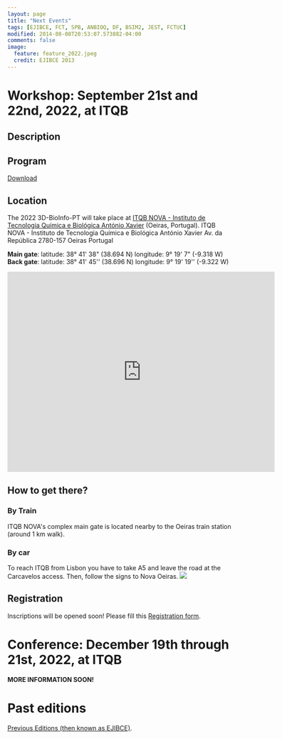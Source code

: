 ```yaml
---
layout: page
title: "Next Events"
tags: [EJIBCE, FCT, SPB, ANBIOQ, DF, BSIM2, JEST, FCTUC]
modified: 2014-08-08T20:53:07.573882-04:00
comments: false
image:
  feature: feature_2022.jpeg
  credit: EJIBCE 2013
---
```


# Workshop: September 21st and 22nd, 2022, at ITQB

## Description

## Program
[Download](/images/Program_workshop_2022.pdf)

## Location
The 2022 3D-BioInfo-PT will take place at [ITQB NOVA - Instituto de Tecnologia Química e Biológica António Xavier](https://www.itqb.unl.pt/) (Oeiras, Portugal).
ITQB NOVA - Instituto de Tecnologia Química e Biológica António Xavier
Av. da República
2780-157 Oeiras
Portugal

<b>Main gate</b>:
latitude: 38° 41' 38" (38.694 N) 
longitude: 9° 19' 7" (-9.318 W) 
<b>Back gate</b>:
latitude: 38° 41' 45'' (38.696 N)
longitude: 9° 19' 19'' (-9.322 W)

<iframe src="https://maps.google.com/maps?q=ITQB%20NOVA&t=&z=13&ie=UTF8&iwloc=&output=embed" width="600" height="450" style="border:0;" allowfullscreen="" loading="lazy"></iframe>

## How to get there?

### By Train
ITQB NOVA's complex main gate is located nearby to the Oeiras train station (around 1 km walk). 

### By car
To reach ITQB from Lisbon you have to take A5 and leave the road at the Carcavelos access. Then, follow the signs to Nova Oeiras.
<img src="https://www.itqb.unl.pt/contacts/mapa.jpg">

## Registration 
Inscriptions will be opened soon! Please fill this <a href="https://docs.google.com/forms/d/e/1FAIpQLSeNnCrdssmhnatfJjnmoiWlbzXVZ8BursmvUvUOEMkTPN_c0A/viewform?usp=sf_link)" target="_blank">Registration form</a>. 

# Conference: December 19th through 21st, 2022, at ITQB

<b>MORE INFORMATION SOON!</b>

# Past editions

<a href="/edicoes_anteriores/">Previous Editions (then known as EJIBCE)</a>.


